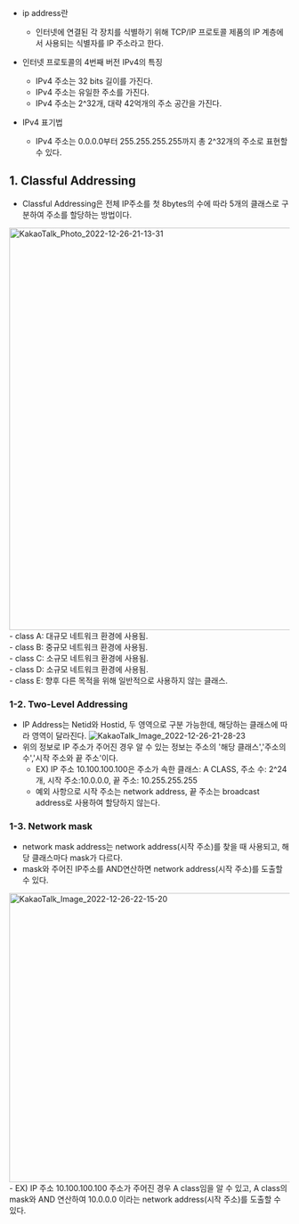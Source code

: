 - ip address란
  -  인터넷에 연결된 각 장치를 식별하기 위해 TCP/IP 프로토콜 제품의 IP 계층에서 사용되는 식별자를 IP 주소라고 한다.

- 인터넷 프로토콜의 4번째 버전 IPv4의 특징
  - IPv4 주소는 32 bits 길이를 가진다.
  - IPv4 주소는 유일한 주소를 가진다.
  - IPv4 주소는 2^32개, 대략 42억개의 주소 공간을 가진다.

- IPv4 표기법
  - IPv4 주소는 0.0.0.0부터 255.255.255.255까지 총 2^32개의 주소로 표현할 수 있다.

## 1. Classful Addressing
  - Classful Addressing은 전체 IP주소를 첫 8bytes의 수에 따라 5개의 클래스로 구분하여 주소를 할당하는 방법이다.
<img width="722" alt="KakaoTalk_Photo_2022-12-26-21-13-31" src="https://user-images.githubusercontent.com/110087065/209547818-219e7d09-a27d-40d1-9582-5d244028a8a0.png">
- class A: 대규모 네트워크 환경에 사용됨.<br/>  
- class B: 중규모 네트워크 환경에 사용됨.<br/>
- class C: 소규모 네트워크 환경에 사용됨.<br/>
- class D: 소규모 네트워크 환경에 사용됨.<br/>
- class E: 향후 다른 목적을 위해 일반적으로 사용하지 않는 클래스.<br/>

### 1-2. Two-Level Addressing
- IP Address는 Netid와 Hostid, 두 영역으로 구분 가능한데, 해당하는 클래스에 따라 영역이 달라진다.
![KakaoTalk_Image_2022-12-26-21-28-23](https://user-images.githubusercontent.com/110087065/209549029-8b37da89-bed6-4f3a-ace3-1c696df52d6d.png)
- 위의 정보로 IP 주소가 주어진 경우 알 수 있는 정보는 주소의 '해당 클래스','주소의 수','시작 주소와 끝 주소'이다.
  - EX) IP 주소 10.100.100.100은 주소가 속한 클래스: A CLASS, 주소 수: 2^24개, 시작 주소:10.0.0.0, 끝 주소: 10.255.255.255
  - 예외 사항으로 시작 주소는 network address, 끝 주소는 broadcast address로 사용하여 할당하지 않는다.
  
### 1-3. Network mask
- network mask address는 network address(시작 주소)를 찾을 때 사용되고, 해당 클래스마다 mask가 다르다.
- mask와 주어진 IP주소를 AND연산하면 network address(시작 주소)를 도출할 수 있다.
<img width="519" alt="KakaoTalk_Image_2022-12-26-22-15-20" src="https://user-images.githubusercontent.com/110087065/209552929-17f32d3d-c7b4-42bc-8020-373d2eca3e04.png">
  - EX) IP 주소 10.100.100.100 주소가 주어진 경우 A class임을 알 수 있고, A class의 mask와 AND 연산하여 10.0.0.0 이라는 network address(시작 주소)를 도출할 수 있다. 
